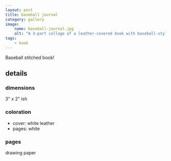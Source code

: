 ```yaml
---
layout: post
title: baseball journal
category: gallery
image:
    name: baseball-journal.jpg
    alt: "A 3-part collage of a leather-covered book with baseball-style stitching across the spine."
tags:
    - book
---
```


Baseball stitched book!

## details

### dimensions

3" x 2" ish

### coloration

- cover: white leather
- pages: white

### pages

drawing paper
